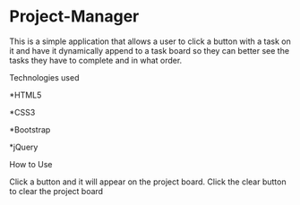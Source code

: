 # Project-Manager

This is a simple application that allows a user to click a button with a task on it and have it dynamically append to a task board so they can better see the tasks they have to complete and in what order.

Technologies used

*HTML5

*CSS3

*Bootstrap

*jQuery

How to Use

Click a button and it will appear on the project board. Click the clear button to clear the project board